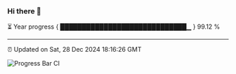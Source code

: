 ### Hi there 👋

⏳ Year progress { █████████████████████████████▁ } 99.12 %

---

⏰ Updated on Sat, 28 Dec 2024 18:16:26 GMT

![Progress Bar CI](https://github.com/liununu/liununu/workflows/Progress%20Bar%20CI/badge.svg)
